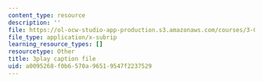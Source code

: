 ```yaml
---
content_type: resource
description: ''
file: https://ol-ocw-studio-app-production.s3.amazonaws.com/courses/3-091sc-introduction-to-solid-state-chemistry-fall-2010/a0095268f0b6570a96519547f2237529_xu-p6Ffh-A.vtt
file_type: application/x-subrip
learning_resource_types: []
resourcetype: Other
title: 3play caption file
uid: a0095268-f0b6-570a-9651-9547f2237529
---
```

